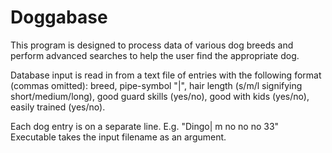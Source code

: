 # Doggabase

This program is designed to process data of various dog
breeds and perform advanced searches to help the user find
the appropriate dog.

Database input is read in from a text file of entries with
the following format (commas omitted): breed, pipe-symbol "|",
hair length (s/m/l signifying short/medium/long), good guard
skills (yes/no), good with kids (yes/no), easily trained (yes/no).

Each dog entry is on a separate line. E.g. "Dingo| m no no no 33"
Executable takes the input filename as an argument.
